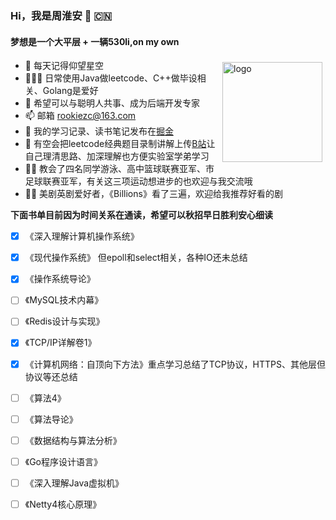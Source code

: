 ###  Hi，我是周淮安 🥳 🇨🇳
#### 梦想是一个大平层 + 一辆530li,on my own
<img src="https://github-readme-stats.vercel.app/api?username=ZzCoding530&show_icons=true" alt="logo" height="160" align="right" style="margin: 5px; margin-bottom: 20px;" /> 

- 🔭  每天记得仰望星空
- 👨🏻‍💻  日常使用Java做leetcode、C++做毕设相关、Golang是爱好
- 🌱  希望可以与聪明人共事、成为后端开发专家
- 📫  邮箱 rookiezc@163.com
- 🐋  我的学习记录、读书笔记发布在[掘金](https://juejin.cn/user/2532928622173070)
- 🦈  有空会把leetcode经典题目录制讲解上传[B站](https://space.bilibili.com/15144943/channel/detail?cid=171969)让自己理清思路、加深理解也方便实验室学弟学习
- 🏊‍♀️  教会了四名同学游泳、高中篮球联赛亚军、市足球联赛亚军，有关这三项运动想进步的也欢迎与我交流哦
- 🙌🏼  美剧英剧爱好者，《Billions》看了三遍，欢迎给我推荐好看的剧

**下面书单目前因为时间关系在通读，希望可以秋招早日胜利安心细读**
- [x] 《深入理解计算机操作系统》
- [x] 《现代操作系统》   但epoll和select相关，各种IO还未总结
- [x] 《操作系统导论》
- [ ] 《MySQL技术内幕》
- [ ] 《Redis设计与实现》
- [x] 《TCP/IP详解卷1》
- [x] 《计算机网络：自顶向下方法》重点学习总结了TCP协议，HTTPS、其他层但协议等还总结
- [ ] 《算法4》
- [ ] 《算法导论》
- [ ] 《数据结构与算法分析》
- [ ] 《Go程序设计语言》
- [ ] 《深入理解Java虚拟机》
- [ ] 《Netty4核心原理》





<!--
**ZzCoding530/ZzCoding530** is a ✨ _special_ ✨ repository because its `README.md` (this file) appears on your GitHub profile.

Here are some ideas to get you started:

- 🔭 I’m currently working on ...
- 🌱 I’m currently learning ...
- 👯 I’m looking to collaborate on ...
- 🤔 I’m looking for help with ...
- 💬 Ask me about ...
- 📫 How to reach me: ...
- 😄 Pronouns: ...
- ⚡ Fun fact: ...
-->
